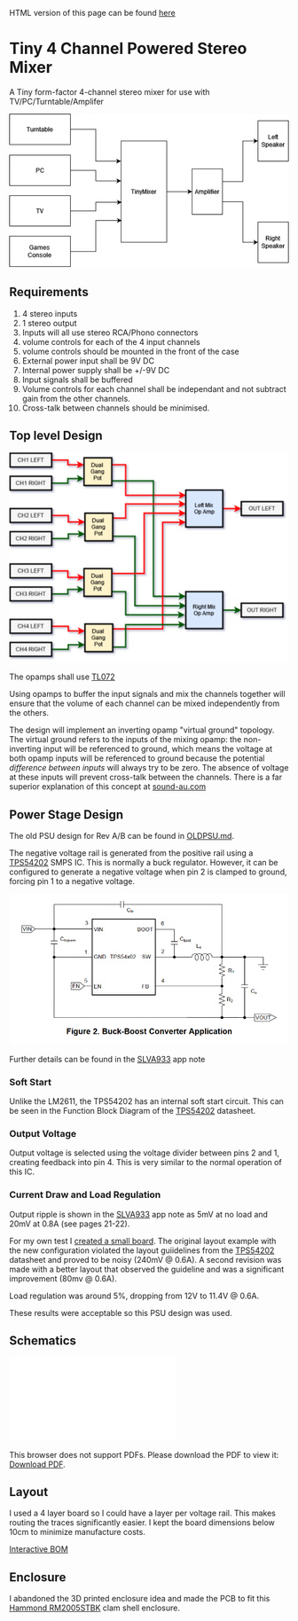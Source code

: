 HTML version of this page can be found [here](https://cracked-machine.github.io/Tiny4xPoweredStereoMixer/)

# Tiny 4 Channel Powered Stereo Mixer

A Tiny form-factor 4-channel stereo mixer for use with TV/PC/Turntable/Amplifer

![](doc/design/SystemContextDiagram.drawio.png)

## Requirements

1. 4 stereo inputs
2. 1 stereo output
3. Inputs will all use stereo RCA/Phono connectors
4. volume controls for each of the 4 input channels
5. volume controls should be mounted in the front of the case
6. External power input shall be 9V DC
7. Internal power supply shall be +/-9V DC
8. Input signals shall be buffered
9. Volume controls for each channel shall  be independant and not subtract gain from the other channels.
10. Cross-talk between channels should be minimised.
  
## Top level Design

![](doc/design/BlockDiagram.drawio.png)

The opamps shall use [TL072](https://www.ti.com/lit/gpn/TL072H)

Using opamps to buffer the input signals and mix the channels together will ensure that the volume of each channel can be mixed independently from the others.

The design will implement an inverting opamp "virtual  ground" topology. The virtual ground refers to the inputs of the mixing opamp: the non-inverting input will be referenced to ground, which means the voltage at both opamp inputs will be referenced to ground because the potential _difference between inputs_ will always try to be zero. The absence of voltage at these inputs will prevent cross-talk between the channels. There is a far superior explanation of this concept at [sound-au.com](https://sound-au.com/articles/audio-mixing.htm#s3)

## Power Stage Design

The old PSU design for Rev A/B can be found in [OLDPSU.md](OLDPSU.md).

The negative voltage rail is generated from the positive rail using a [TPS54202](https://www.ti.com/lit/ds/symlink/tps54202.pdf) SMPS IC. This is normally a buck regulator. However, it can be configured to generate a negative voltage when pin 2 is clamped to ground, forcing pin 1 to a negative voltage.

![](doc\design\TPS54202BuckBoostConverter.PNG)

Further details can be found in the [SLVA933](https://www.ti.com/lit/an/slva933/slva933.pdf) app note

### Soft Start

Unlike the LM2611, the TPS54202 has an internal soft start circuit. This can be seen in the Function Block Diagram of the [TPS54202](https://www.ti.com/lit/ds/symlink/tps54202.pdf) datasheet.

### Output Voltage 

Output voltage is selected using the voltage divider between pins 2 and 1, creating feedback into pin 4. This is very similar to the normal operation of this IC.

### Current Draw and Load Regulation

Output ripple is shown in the [SLVA933](https://www.ti.com/lit/an/slva933/slva933.pdf) app note as 5mV at no load and 20mV at 0.8A (see pages 21-22).

For my own test I [created a small board](https://github.com/cracked-machine/tps54202_inverting_breakout).
The original layout example with the new configuration violated the layout guiidelines from the [TPS54202](https://www.ti.com/lit/ds/symlink/tps54202.pdf) datasheet and proved to be noisy (240mV @ 0.6A). A second revision was made with a better layout that observed the guideline and was a significant improvement (80mv @ 0.6A).

Load regulation was around 5%, dropping from 12V to 11.4V @ 0.6A.

These results were acceptable so this PSU design was used.

## Schematics

<object data="doc/design/Tiny4xPoweredStereoMixer.pdf" type="application/pdf" width="100%" height="1000px">
    <embed src="doc/design/Tiny4xPoweredStereoMixer.pdf">
        <p>This browser does not support PDFs. Please download the PDF to view it: <a href="doc/design/Tiny4xPoweredStereoMixer.pdf">Download PDF</a>.</p>
    </embed>
</object>

## Layout

I used a 4 layer board so I could have a layer per voltage rail. This makes routing the traces significantly easier. I kept the board dimensions below 10cm to minimize manufacture costs. 

[Interactive BOM](https://cracked-machine.github.io/Tiny4xPoweredStereoMixer/doc/design/ibom.html)

## Enclosure

I abandoned the 3D printed enclosure idea and made the PCB to fit this [Hammond RM2005STBK](https://www.hammfg.com/part/RM2005STBK) clam shell enclosure.

